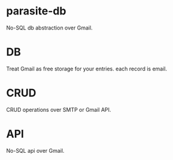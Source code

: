 # parasite-db
No-SQL db abstraction over Gmail.

# DB
Treat Gmail as free storage for your entries.
each record is email.

# CRUD
CRUD operations over SMTP or Gmail API.


# API
No-SQL api over Gmail.

